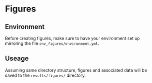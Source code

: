 # Figures 
## Environment
Before creating figures, make sure to have your environment set up 
mirroring the file `env_figures/environment.yml`.

## Useage
Assuming same directory structure, figures and associated data will be saved to the `results/figures/` directory.